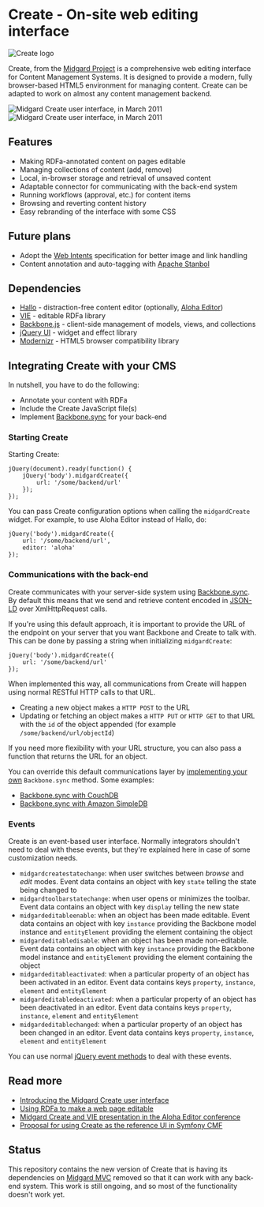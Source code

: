 Create - On-site web editing interface
======================================

![Create logo](https://github.com/bergie/create/raw/master/design/create.png)

Create, from the [Midgard Project](http://www.midgard-project.org/) is a comprehensive web editing interface for Content Management Systems. It is designed to provide a modern, fully browser-based HTML5 environment for managing content. Create can be adapted to work on almost any content management backend.

![Midgard Create user interface, in March 2011](http://bergie.iki.fi/static/1/1e045994d03c25e459911e0ab235550c1aac901c901_midgardcreate-enter-edit-state-small.png) ![Midgard Create user interface, in March 2011](http://bergie.iki.fi/static/1/1e04599abfee694459911e0bf1021b4fddbed1bed1b_midgardcreate-save-transition-small.png)

## Features

* Making RDFa-annotated content on pages editable
* Managing collections of content (add, remove)
* Local, in-browser storage and retrieval of unsaved content
* Adaptable connector for communicating with the back-end system
* Running workflows (approval, etc.) for content items
* Browsing and reverting content history
* Easy rebranding of the interface with some CSS

## Future plans

* Adopt the [Web Intents](http://webintents.org/) specification for better image and link handling
* Content annotation and auto-tagging with [Apache Stanbol](http://incubator.apache.org/stanbol/)

## Dependencies

* [Hallo](http://bergie.github.com/hallo/) - distraction-free content editor (optionally, [Aloha Editor](http://aloha-editor.org/))
* [VIE](https://github.com/bergie/vie) - editable RDFa library
* [Backbone.js](http://documentcloud.github.com/backbone/) - client-side management of models, views, and collections
* [jQuery UI](http://jqueryui.com/) - widget and effect library
* [Modernizr](http://www.modernizr.com/) - HTML5 browser compatibility library

## Integrating Create with your CMS

In nutshell, you have to do the following:

* Annotate your content with RDFa
* Include the Create JavaScript file(s)
* Implement [Backbone.sync](http://documentcloud.github.com/backbone/#Sync) for your back-end

### Starting Create

Starting Create:

    jQuery(document).ready(function() {
        jQuery('body').midgardCreate({
            url: '/some/backend/url'
        });
    });

You can pass Create configuration options when calling the `midgardCreate` widget. For example, to use Aloha Editor instead of Hallo, do:

    jQuery('body').midgardCreate({
        url: '/some/backend/url',
        editor: 'aloha'
    });

### Communications with the back-end

Create communicates with your server-side system using [Backbone.sync](http://documentcloud.github.com/backbone/#Sync). By default this means that we send and retrieve content encoded in [JSON-LD](http://json-ld.org/) over XmlHttpRequest calls.

If you're using this default approach, it is important to provide the URL of the endpoint on your server that you want Backbone and Create to talk with. This can be done by passing a string when initializing `midgardCreate`:

    jQuery('body').midgardCreate({
        url: '/some/backend/url'
    });

When implemented this way, all communications from Create will happen using normal RESTful HTTP calls to that URL.

* Creating a new object makes a `HTTP POST` to the URL
* Updating or fetching an object makes a `HTTP PUT` or `HTTP GET` to that URL with the `id` of the object appended (for example `/some/backend/url/objectId`)

If you need more flexibility with your URL structure, you can also pass a function that returns the URL for an object.

You can override this default communications layer by [implementing your own](http://stackoverflow.com/questions/5096549/how-to-override-backbone-sync) `Backbone.sync` method. Some examples:

* [Backbone.sync with CouchDB](https://github.com/janmonschke/backbone-couchdb)
* [Backbone.sync with Amazon SimpleDB](https://github.com/developmentseed/backbone-simpledb)

### Events

Create is an event-based user interface. Normally integrators shouldn't need to deal with these events, but they're explained here in case of some customization needs.

* `midgardcreatestatechange`: when user switches between _browse_ and _edit_ modes. Event data contains an object with key `state` telling the state being changed to
* `midgardtoolbarstatechange`: when user opens or minimizes the toolbar. Event data contains an object with key `display` telling the new state
* `midgardeditableenable`: when an object has been made editable. Event data contains an object with key `instance` providing the Backbone model instance and `entityElement` providing the element containing the object
* `midgardeditabledisable`: when an object has been made non-editable. Event data contains an object with key `instance` providing the Backbone model instance and `entityElement` providing the element containing the object
* `midgardeditableactivated`: when a particular property of an object has been activated in an editor. Event data contains keys `property`, `instance`, `element` and `entityElement`
* `midgardeditabledeactivated`: when a particular property of an object has been deactivated in an editor. Event data contains keys `property`, `instance`, `element` and `entityElement`
* `midgardeditablechanged`: when a particular property of an object has been changed in an editor. Event data contains keys `property`, `instance`, `element` and `entityElement`

You can use normal [jQuery event methods](http://api.jquery.com/category/events/) to deal with these events.

## Read more

* [Introducing the Midgard Create user interface](http://bergie.iki.fi/blog/introducing_the_midgard_create_user_interface/)
* [Using RDFa to make a web page editable](http://bergie.iki.fi/blog/using_rdfa_to_make_a_web_page_editable/)
* [Midgard Create and VIE presentation in the Aloha Editor conference](http://bergie.iki.fi/blog/midgard_create_and_vie_in_the_aloha_editor_conference/)
* [Proposal for using Create as the reference UI in Symfony CMF](http://groups.google.com/group/symfony-cmf-devs/browse_thread/thread/6c609030661cee08)

## Status

This repository contains the new version of Create that is having its dependencies on [Midgard MVC](http://new.midgard-project.org/midgardmvc/) removed so that it can work with any back-end system. This work is still ongoing, and so most of the functionality doesn't work yet.
